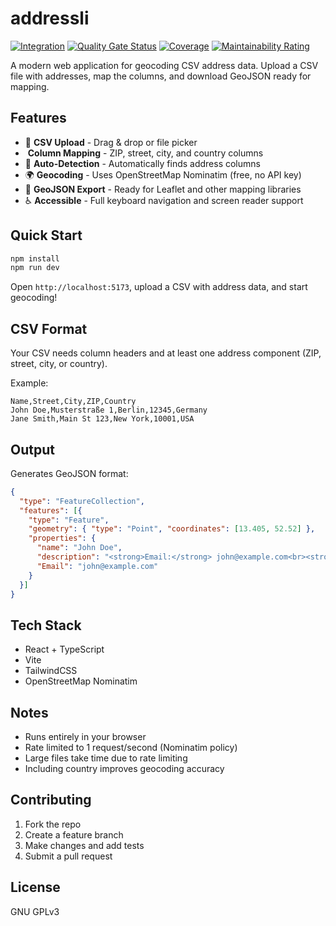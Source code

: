 # addressli

[![Integration](https://github.com/0x46616c6b/addressli/actions/workflows/integration.yml/badge.svg)](https://github.com/0x46616c6b/addressli/actions/workflows/integration.yml) [![Quality Gate Status](https://sonarcloud.io/api/project_badges/measure?project=0x46616c6b_addressli&metric=alert_status)](https://sonarcloud.io/summary/new_code?id=0x46616c6b_addressli) [![Coverage](https://sonarcloud.io/api/project_badges/measure?project=0x46616c6b_addressli&metric=coverage)](https://sonarcloud.io/summary/new_code?id=0x46616c6b_addressli) [![Maintainability Rating](https://sonarcloud.io/api/project_badges/measure?project=0x46616c6b_addressli&metric=sqale_rating)](https://sonarcloud.io/summary/new_code?id=0x46616c6b_addressli)

A modern web application for geocoding CSV address data. Upload a CSV file with addresses, map the columns, and download GeoJSON ready for mapping.

## Features

- 📁 **CSV Upload** - Drag & drop or file picker
- ️ **Column Mapping** - ZIP, street, city, and country columns
- 🤖 **Auto-Detection** - Automatically finds address columns
- 🌍 **Geocoding** - Uses OpenStreetMap Nominatim (free, no API key)
- 📄 **GeoJSON Export** - Ready for Leaflet and other mapping libraries
- ♿ **Accessible** - Full keyboard navigation and screen reader support

## Quick Start

```bash
npm install
npm run dev
```

Open `http://localhost:5173`, upload a CSV with address data, and start geocoding!

## CSV Format

Your CSV needs column headers and at least one address component (ZIP, street, city, or country).

Example:

```csv
Name,Street,City,ZIP,Country
John Doe,Musterstraße 1,Berlin,12345,Germany
Jane Smith,Main St 123,New York,10001,USA
```

## Output

Generates GeoJSON format:

```json
{
  "type": "FeatureCollection",
  "features": [{
    "type": "Feature",
    "geometry": { "type": "Point", "coordinates": [13.405, 52.52] },
    "properties": { 
      "name": "John Doe",
      "description": "<strong>Email:</strong> john@example.com<br><strong>Address:</strong> Musterstraße 1, 12345 Berlin, Germany",
      "Email": "john@example.com"
    }
  }]
}
```

## Tech Stack

- React + TypeScript
- Vite
- TailwindCSS
- OpenStreetMap Nominatim

## Notes

- Runs entirely in your browser
- Rate limited to 1 request/second (Nominatim policy)
- Large files take time due to rate limiting
- Including country improves geocoding accuracy

## Contributing

1. Fork the repo
2. Create a feature branch
3. Make changes and add tests
4. Submit a pull request

## License

GNU GPLv3
